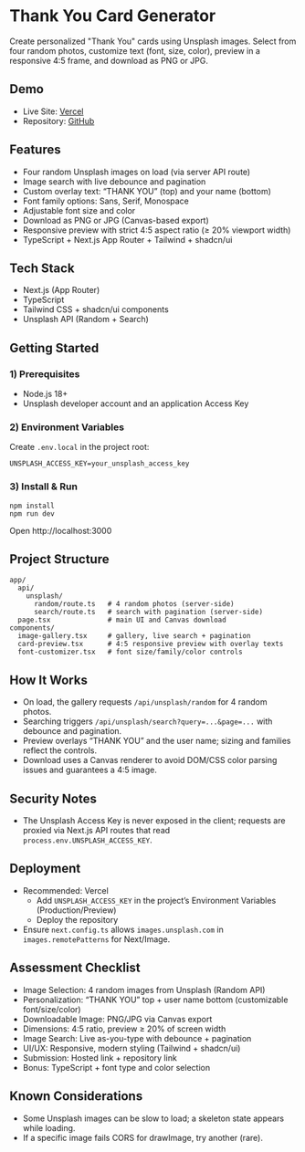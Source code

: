 # Thank You Card Generator

Create personalized "Thank You" cards using Unsplash images. Select from four random photos, customize text (font, size, color), preview in a responsive 4:5 frame, and download as PNG or JPG.

## Demo

- Live Site: [Vercel](https://thank-you-card-generator-pearl.vercel.app/)
- Repository: [GitHub](https://github.com/developia-II/thank-you-card-generator.git)

## Features

- Four random Unsplash images on load (via server API route)
- Image search with live debounce and pagination
- Custom overlay text: “THANK YOU” (top) and your name (bottom)
- Font family options: Sans, Serif, Monospace
- Adjustable font size and color
- Download as PNG or JPG (Canvas-based export)
- Responsive preview with strict 4:5 aspect ratio (≥ 20% viewport width)
- TypeScript + Next.js App Router + Tailwind + shadcn/ui

## Tech Stack

- Next.js (App Router)
- TypeScript
- Tailwind CSS + shadcn/ui components
- Unsplash API (Random + Search)

## Getting Started

### 1) Prerequisites

- Node.js 18+
- Unsplash developer account and an application Access Key

### 2) Environment Variables

Create `.env.local` in the project root:

```
UNSPLASH_ACCESS_KEY=your_unsplash_access_key
```

### 3) Install & Run

```
npm install
npm run dev
```

Open http://localhost:3000

## Project Structure

```
app/
  api/
    unsplash/
      random/route.ts   # 4 random photos (server-side)
      search/route.ts   # search with pagination (server-side)
  page.tsx              # main UI and Canvas download
components/
  image-gallery.tsx     # gallery, live search + pagination
  card-preview.tsx      # 4:5 responsive preview with overlay texts
  font-customizer.tsx   # font size/family/color controls
```

## How It Works

- On load, the gallery requests `/api/unsplash/random` for 4 random photos.
- Searching triggers `/api/unsplash/search?query=...&page=...` with debounce and pagination.
- Preview overlays “THANK YOU” and the user name; sizing and families reflect the controls.
- Download uses a Canvas renderer to avoid DOM/CSS color parsing issues and guarantees a 4:5 image.

## Security Notes

- The Unsplash Access Key is never exposed in the client; requests are proxied via Next.js API routes that read `process.env.UNSPLASH_ACCESS_KEY`.

## Deployment

- Recommended: Vercel
  - Add `UNSPLASH_ACCESS_KEY` in the project’s Environment Variables (Production/Preview)
  - Deploy the repository
- Ensure `next.config.ts` allows `images.unsplash.com` in `images.remotePatterns` for Next/Image.

## Assessment Checklist

- Image Selection: 4 random images from Unsplash (Random API)
- Personalization: “THANK YOU” top + user name bottom (customizable font/size/color)
- Downloadable Image: PNG/JPG via Canvas export
- Dimensions: 4:5 ratio, preview ≥ 20% of screen width
- Image Search: Live as-you-type with debounce + pagination
- UI/UX: Responsive, modern styling (Tailwind + shadcn/ui)
- Submission: Hosted link + repository link
- Bonus: TypeScript + font type and color selection

## Known Considerations

- Some Unsplash images can be slow to load; a skeleton state appears while loading.
- If a specific image fails CORS for drawImage, try another (rare).
